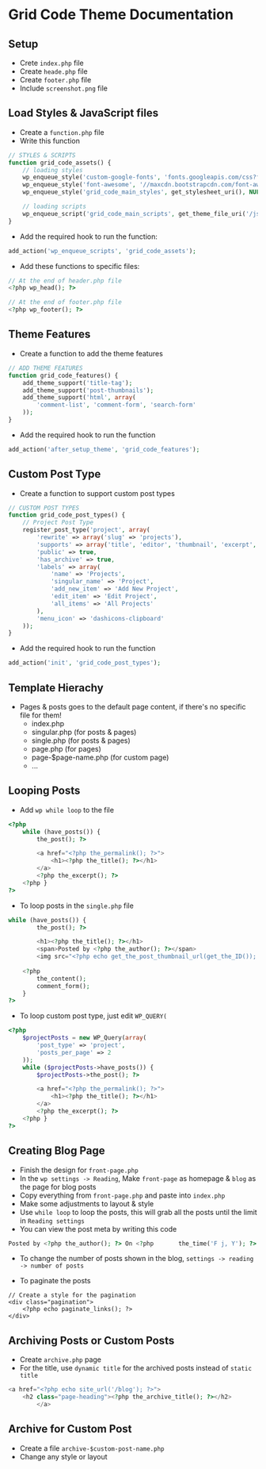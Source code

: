 # Grid Code Theme Documentation

## Setup
* Crete `index.php` file
* Create `heade.php` file
* Create `footer.php` file
* Include `screenshot.png` file

## Load Styles & JavaScript files
* Create a `function.php` file
* Write this function

```php
// STYLES & SCRIPTS
function grid_code_assets() {
    // loading styles
    wp_enqueue_style('custom-google-fonts', 'fonts.googleapis.com/css?family=Roboto+Condensed:300,300i,400,400i,700,700i|Roboto:100,300,400,400i,700,700i');
    wp_enqueue_style('font-awesome', '//maxcdn.bootstrapcdn.com/font-awesome/4.7.0/css/font-awesome.min.css');
    wp_enqueue_style('grid_code_main_styles', get_stylesheet_uri(), NULL, microtime(), all);

    // loading scripts
    wp_enqueue_script('grid_code_main_scripts', get_theme_file_uri('/js/test.js'), NULL, microtime(), true);
}
```

* Add the required hook to run the function:

```php
add_action('wp_enqueue_scripts', 'grid_code_assets');
```

* Add these functions to specific files:

```php
// At the end of header.php file
<?php wp_head(); ?>

// At the end of footer.php file
<?php wp_footer(); ?> 
```

## Theme Features
* Create a function to add the theme features
```php
// ADD THEME FEATURES
function grid_code_features() {
    add_theme_support('title-tag');
    add_theme_support('post-thumbnails');
    add_theme_support('html', array(
        'comment-list', 'comment-form', 'search-form'
    ));
}
```

* Add the required hook to run the function
```php
add_action('after_setup_theme', 'grid_code_features');
```

## Custom Post Type
* Create a function to support custom post types
```php
// CUSTOM POST TYPES
function grid_code_post_types() {
    // Project Post Type
    register_post_type('project', array(
        'rewrite' => array('slug' => 'projects'),
        'supports' => array('title', 'editor', 'thumbnail', 'excerpt', 'comment'),
        'public' => true,
        'has_archive' => true,
        'labels' => array(
            'name' => 'Projects',
            'singular_name' => 'Project',
            'add_new_item' => 'Add New Project',
            'edit_item' => 'Edit Project',
            'all_items' => 'All Projects'
        ),
        'menu_icon' => 'dashicons-clipboard'
    ));
}
```

* Add the required hook to run the function
```php
add_action('init', 'grid_code_post_types');
```

## Template Hierachy
* Pages & posts goes to the default page content, if there's no specific file for them!
    * index.php
    * singular.php (for posts & pages)
    * single.php (for posts & pages)
    * page.php (for pages)
    * page-$page-name.php (for custom page)
    * ... 

## Looping Posts
* Add `wp while loop` to the file
```php
<?php
    while (have_posts()) {
        the_post(); ?>

        <a href="<?php the_permalink(); ?>">
            <h1><?php the_title(); ?></h1>
        </a>
        <?php the_excerpt(); ?>
    <?php }
?>
```

* To loop posts in the `single.php` file
```php
while (have_posts()) {
        the_post(); ?>

        <h1><?php the_title(); ?></h1>
        <span>Posted by <?php the_author(); ?></span>
        <img src="<?php echo get_the_post_thumbnail_url(get_the_ID()); ?>" alt="">
        
    <?php 
        the_content();
        comment_form();
    }
?>
```

* To loop custom post type, just edit `WP_QUERY(`

```php
<?php
    $projectPosts = new WP_Query(array(
        'post_type' => 'project',
        'posts_per_page' => 2
    ));
    while ($projectPosts->have_posts()) {
        $projectPosts->the_post(); ?>

        <a href="<?php the_permalink(); ?>">
            <h1><?php the_title(); ?></h1>
        </a>
        <?php the_excerpt(); ?>
    <?php }
?>
```

## Creating Blog Page
* Finish the design for `front-page.php`
* In the `wp settings -> Reading`, Make `front-page` as homepage & `blog` as the page for blog posts
* Copy everything from `front-page.php` and paste into `index.php`
* Make some adjustments to layout & style
* Use `while loop` to loop the posts, this will grab all the posts until the limit in `Reading settings`
* You can view the post meta by writing this code 

```php
Posted by <?php the_author(); ?> On <?php       the_time('F j, Y'); ?> in <?php echo get_the_category_list(','); ?>
```

* To change the number of posts shown in the blog, `settings -> reading -> number of posts`

* To paginate the posts
```htmlmixed=
// Create a style for the pagination
<div class="pagination">
    <?php echo paginate_links(); ?>
</div>
```

## Archiving Posts or Custom Posts
* Create `archive.php` page
* For the title, use `dynamic title` for the archived posts instead of `static title`

```php
<a href="<?php echo site_url('/blog'); ?>">
    <h2 class="page-heading"><?php the_archive_title(); ?></h2>
        </a>
```

## Archive for Custom Post
* Create a file `archive-$custom-post-name.php`
* Change any style or layout